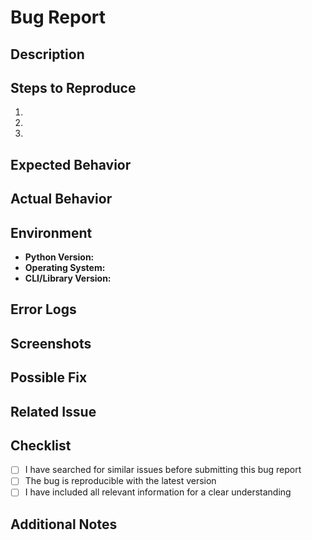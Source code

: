 # Bug Report

## Description
<!-- Briefly describe the issue you encountered -->

## Steps to Reproduce
<!-- Provide a step-by-step guide to reproduce the bug -->
1. 
2. 
3. 

## Expected Behavior
<!-- Describe what you expected to happen -->

## Actual Behavior
<!-- Explain what actually happened -->

## Environment
- **Python Version:**
- **Operating System:**
- **CLI/Library Version:**

## Error Logs
<!-- If applicable, include any error messages or stack traces -->

## Screenshots
<!-- Include screenshots if they can help in understanding the issue -->

## Possible Fix
<!-- If you have suggestions on how to fix the bug, propose them here -->

## Related Issue
<!-- If applicable, reference any related GitHub issue(s) -->

## Checklist
- [ ] I have searched for similar issues before submitting this bug report
- [ ] The bug is reproducible with the latest version
- [ ] I have included all relevant information for a clear understanding

## Additional Notes
<!-- Add any additional information or context that might be helpful for debugging or resolving the issue -->